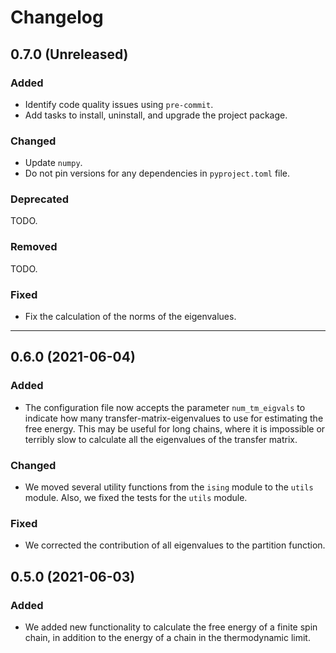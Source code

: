 # Changelog

## 0.7.0 (Unreleased)

### Added

- Identify code quality issues using `pre-commit`.
- Add tasks to install, uninstall, and upgrade the project package.

### Changed

- Update `numpy`.
- Do not pin versions for any dependencies in `pyproject.toml` file.

### Deprecated

TODO.

### Removed

TODO.

### Fixed

- Fix the calculation of the norms of the eigenvalues.

---

## 0.6.0 (2021-06-04)

### Added

- The configuration file now accepts the parameter `num_tm_eigvals` to
  indicate how many transfer-matrix-eigenvalues to use for estimating the
  free energy. This may be useful for long chains, where it is impossible
  or terribly slow to calculate all the eigenvalues of the transfer matrix.

### Changed

- We moved several utility functions from the `ising` module to the `utils`
  module. Also, we fixed the tests for the `utils` module.

### Fixed

- We corrected the contribution of all eigenvalues to the partition function.

## 0.5.0 (2021-06-03)

### Added

- We added new functionality to calculate the free energy of a finite spin
  chain, in addition to the energy of a chain in the thermodynamic limit.
